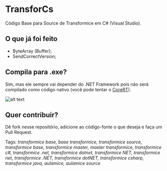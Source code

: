 # TransforCs
Código Base para Source de Transformice em C# (Visual Studio).

## O que já foi feito
- ByteArray (Buffer);
- SendCorrectVersion;

## Compila para .exe?
Sim, mas ele sempre vai depender do .NET Framework pois não será compilado como código nativo (você pode tentar o [CoreRT](https://github.com/dotnet/corert "Repositório Github, CoreRT")).

![alt text](https://i.imgur.com/Ito0Oiw.png "Aplicação em Execução")

## Quer contribuir?
Dê fork nesse repositório, adicione ao código-fonte o que deseja e faça um Pull Request.

Tags: <em>transformice base, base transformice, transformice source, transformice base, transformice master, master transformice, transformice c#, transformice .net, transformice dotnet, transformice NET, transformice net, transformice .NET, transformice dotNET, transformice csharp, transformice java, aulamice, aulamice source</em>
